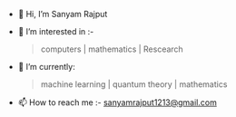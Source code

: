 - 👋 Hi, I’m Sanyam Rajput
  
- 👀 I’m interested in :-
  >computers
  >|
  >mathematics
  >|
  >Rescearch

- 🌱 I’m currently:
  >machine learning
  >|
  >quantum theory
  >|
  >mathematics
  
- 📫 How to reach me :- sanyamrajput1213@gmail.com

<!---
SanyamRajput/SanyamRajput is a ✨ special ✨ repository because its `README.md` (this file) appears on your GitHub profile.
You can click the Preview link to take a look at your changes.
--->
